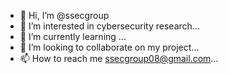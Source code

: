 - 👋 Hi, I’m @ssecgroup
- 👀 I’m interested in cybersecurity  research...
- 🌱 I’m currently learning ...
- 💞️ I’m looking to collaborate on my project...
- 📫 How to reach me ssecgroup08@gmail.com...

<!---
ssecgroup/ssecgroup is a ✨ special ✨ repository because its `README.md` (this file) appears on your GitHub profile.
You can click the Preview link to take a look at your changes.
--->

